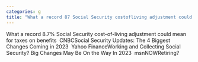 ```yaml
---
categories: g
title: "What a record 87 Social Security costofliving adjustment could mean for taxes on benefits  CNBC"
---
```

What a record 8.7% Social Security cost-of-living adjustment could mean for taxes on benefits&nbsp;&nbsp;CNBCSocial Security Updates: The 4 Biggest Changes Coming in 2023&nbsp;&nbsp;Yahoo FinanceWorking and Collecting Social Security? Big Changes May Be On the Way In 2023&nbsp;&nbsp;msnNOWRetiring? 